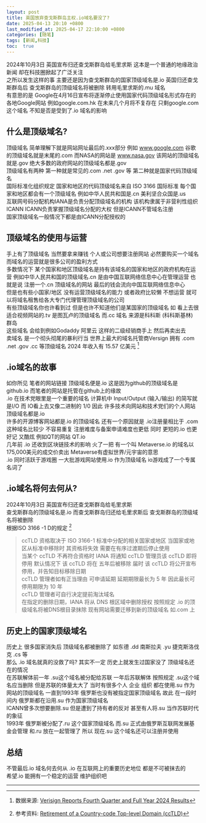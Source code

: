 ```yaml
---
layout: post
title: 英国放弃查戈斯群岛主权.io域名要没了?
date: 2025-04-13 20:10 +0800
last_modified_at: 2025-04-17 22:10:00 +0800
categories: [随笔]
tags: [新闻,科技]
toc:  true
---
```


2024年10月3日 英国宣布归还查戈斯群岛给毛里求斯 这本是一个普通的地缘政治新闻 却在科技圈掀起了广泛关注  
之所以发生这样的事 主要还是因为查戈斯群岛的国家顶级域名是.io 英国归还查戈斯群岛后 查戈斯群岛的顶级域名将被删除 转用毛里求斯的.mu 域名  
有意思的是 Google在4月16日宣布将逐渐停止使用国家代码顶级域名形式存在的各地Google网站 例如google.com.hk 在未来几个月将不复存在 只剩google.com 这个域名 不知是否是受到了.io 域名的影响

## 什么是顶级域名?

顶级域名 简单理解下就是网站网址最后的.xxx部分
例如 www.google.com 谷歌的顶级域名就是末尾的.com 而NASA的网站是 www.nasa.gov 该网站的顶级域名就是.gov 绝大多数的政府网站的顶级域名都是.gov  
顶级域名有两种 第一种就是常见的.com .net .gov 等 第二种就是国家代码顶级域名  
国际标准化组织规定 国家和地区的代码顶级域名来自 ISO 3166 国际标准 每个国家和地区都会有一个顶级域名 例如中华人民共和国是.cn 美利坚合众国是.us  
互联网号码分配机构IANA是负责分配顶级域名的机构 该机构隶属于非营利性组织ICANN ICANN负责掌握顶级域名分配的大权 但是ICANN不管域名注册  
国家顶级域名一般情况下都是由ICANN分配授权的

## 顶级域名的使用与运营

手上有了顶级域名 当然要拿来赚钱 个人或公司想要注册网站 必然要购买一个域名 而域名的运营就是很多公司的盈利方式  
多数情况下 某个国家和地区顶级域名是持有该域名的国家和地区的政府机构在运营 例如中华人民共和国的顶级域名.cn 是由中国互联网络信息中心在管理运营 也就是说 注册一个.cn 顶级域名的网站 最后的钱会流向中国互联网络信息中心   
但是也有些小国家/地区 没有运营顶级域名的能力 或者政府比较懒 不想运营 就可以将域名租售给各大专门代理管理顶级域名的公司  
有些顶级域名你也许看到过 但是也许不知道他们是某国家的顶级域名 如 看上去很适合视频网站的.tv 是图瓦卢的顶级域名 而.cc 域名 来源是科科斯 (科科斯基林) 群岛  
这些域名 会给到例如Godaddy 阿里云 这样的二级经销商手上 然后再卖出去  
卖域名 是一个彻头彻尾的暴利行当 世界上最大的域名托管商Versign 拥有 .com .net .gov .cc 等顶级域名 2024 年收入有 15.57 亿美元 [^1]

## .io域名的故事

如你所见 笔者的网站链接 顶级域名便是.io 这是因为github的顶级域名是github.io 而笔者的网站是托管在github上的缘故  
.io 在技术党眼里是一个重要的域名 计算机中 Input/Output (输入/输出) 的简写就是I/O 而 IO看上去又像二进制的 1/0 因此 许多技术向网站和技术党们的个人网站顶级域名都是.io  
许多的开源博客网站都是.io 的顶级域名 还有一个原因就是 .io注册量相比于 .com这种域名比较少 不容易重复 注册难度与备案申请难度也更低 同时 更短的.io 也更好记 又酷炫 例如QT的网站 QT.io  
几年前 .io 还收到区块链技术的影响 火了一把 有一个叫 Metaverse.io 的域名以175,000美元的成交价卖出 Metaverse有虚拟世界/元宇宙的意思  
.io 同时活跃于游戏圈 一大批游戏网站使用.io 作为顶级域名 io游戏成了一个专属名词了

## .io域名将何去何从?

2024年10月3日 英国宣布归还查戈斯群岛给毛里求斯  
查戈斯群岛的顶级域名是.io 而查戈斯群岛归还给毛里求斯后 查戈斯群岛的顶级域名将被删除  
根据ISO 3166 -1 D的规定 [^2]
> ccTLD 资格取决于 ISO 3166-1 标准中分配的相关国家或地区 当国家或地区从标准中移除时 其资格将失效 需要在有序过渡期后停止使用  
> 当某个 ccTLD 不再符合资格时 IANA 将通知 ccTLD 管理员该 ccTLD 即将停用 默认情况下 该 ccTLD 将在 五年后被移除 届时 该 ccTLD 将公开宣布停用，并告知目标移除日期  
> ccTLD 管理者如有正当理由 可申请延期 延期期限最长为 5 年 因此最长可停用期限为 10 年  
> ccTLD 管理者可自行决定提前淘汰域名  
> 在指定的删除日期，IANA 将从 DNS 根区域中删除授权
按照规定 .io 的顶级域名将被DNS根目录抹除 现有网站需要迁移到新的顶级域名 如.com 上

## 历史上的国家顶级域名

历史上 很多国家消失后 顶级域名都被删除了 如东德 .dd 南斯拉夫 .yu 捷克斯洛伐克 .cs 等  
那么 .io 域名就真的没救了吗? 其实不一定 历史上就发生过国家没了 顶级域名还在的情况  
在苏联解体前一年 .su这个域名被分配给苏联 一年后苏联解体 按照规定 .su这个域名应当删除
但是苏联的体量太大了 当时有很多个人 企业 组织 都在使用.su 作为网站的顶级域名 一直到1993年 俄罗斯也没有被指定国家顶级域名 故此 在一段时间内 俄罗斯都在沿用.su 作为国家顶级域名  
ICANN曾多次想要删除.su 但是遭到了持有者的反对 甚至有人将.su 当作苏联时代的象征  
1993年 俄罗斯被分配了.ru 这个国家顶级域名 而.su 正式由俄罗斯互联网发展基金会管理 和.ru 放在一起管理了 所以 现在.su 这个域名还可以注册并使用

## 总结

不管最后.io 域名何去何从 .io 在互联网上的重要历史地位 都是不可被抹去的  
希望.io 能拥有一个稳定的运营 维护组织吧

-----

[^1]: 数据来源: [Verisign Reports Fourth Quarter and Full Year 2024 Results](https://investor.verisign.com/news-releases/news-release-details/verisign-reports-fourth-quarter-and-full-year-2024-results#:~:text=Verisign%20reported%20revenue%20of%20%241.56%20billion%20for%202024%2C,for%202024%20compared%20to%20%241.00%20billion%20in%202023.)  
[^2]: 参考资料: [Retirement of a Country-code Top-level Domain (ccTLD)](https://www.iana.org/help/cctld-retirement#:~:text=This%20document%20provides%20a%20guide%20to%20the%20process,or%20is%20otherwise%20removed%20from%20the%20relevant%20standards.)
